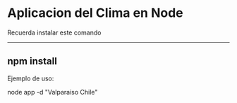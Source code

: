 # Aplicacion del Clima en Node

Recuerda instalar este comando

-------------
npm install
-------------

Ejemplo de uso:

node app -d "Valparaiso Chile"
